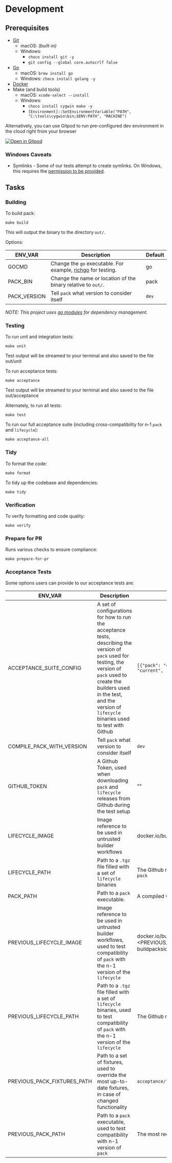 # Development

## Prerequisites

* [Git](https://git-scm.com/book/en/v2/Getting-Started-Installing-Git)
    * macOS: _(built-in)_
    * Windows:
        * `choco install git -y`
        * `git config --global core.autocrlf false`
* [Go](https://golang.org/doc/install)
    * macOS: `brew install go`
    * Windows: `choco install golang -y`
* [Docker](https://www.docker.com/products/docker-desktop)
* Make (and build tools)
    * macOS: `xcode-select --install`
    * Windows:
        * `choco install cygwin make -y`
        * `[Environment]::SetEnvironmentVariable("PATH", "C:\tools\cygwin\bin;$ENV:PATH", "MACHINE")`

Alternatively, you can use Gitpod to run pre-configured dev environment in the cloud right from your browser

[![Open in Gitpod](https://gitpod.io/button/open-in-gitpod.svg)](https://gitpod.io/#https://github.com/buildpacks/pack)


### Windows Caveats

* Symlinks - Some of our tests attempt to create symlinks. On Windows, this requires the [permission to be provided](https://stackoverflow.com/a/24353758).

## Tasks

### Building

To build pack:
```
make build
```

This will output the binary to the directory `out/`.

Options:

| ENV_VAR      | Description                                                            | Default |
|--------------|------------------------------------------------------------------------|---------|
| GOCMD        | Change the `go` executable. For example, [richgo][rgo] for testing.    | go      |
| PACK_BIN     | Change the name or location of the binary relative to `out/`.          | pack    |
| PACK_VERSION | Tell `pack` what version to consider itself                            | `dev`   |

[rgo]: https://github.com/kyoh86/richgo

_NOTE: This project uses [go modules](https://github.com/golang/go/wiki/Modules) for dependency management._

### Testing

To run unit and integration tests:
```shell
make unit
```
Test output will be streamed to your terminal and also saved to the file
out/unit

To run acceptance tests:
```shell
make acceptance
```
Test output will be streamed to your terminal and also saved to the file
out/acceptance

Alternately, to run all tests:
```shell
make test
```

To run our full acceptance suite (including cross-compatibility for n-1 `pack` and `lifecycle`):
```shell
make acceptance-all
```

### Tidy

To format the code:
```shell
make format
```

To tidy up the codebase and dependencies:
```shell
make tidy
```

### Verification

To verify formatting and code quality:
```shell
make verify
```

### Prepare for PR

Runs various checks to ensure compliance:
```shell
make prepare-for-pr
```

### Acceptance Tests
Some options users can provide to our acceptance tests are:

| ENV_VAR      | Description                                                            | Default                                                                                                                      |
|--------------|------------------------------------------------------------------------|------------------------------------------------------------------------------------------------------------------------------|
| ACCEPTANCE_SUITE_CONFIG        | A set of configurations for how to run the acceptance tests, describing the version of `pack` used for testing, the version of `pack` used to create the builders used in the test, and the version of `lifecycle` binaries used to test with Github | `[{"pack": "current", "pack_create_builder": "current", "lifecycle": "default"}]'`                                           |
| COMPILE_PACK_WITH_VERSION     | Tell `pack` what version to consider itself    | `dev`                                                                                                                        |
| GITHUB_TOKEN | A Github Token, used when downloading `pack` and `lifecycle` releases from Github during the test setup | ""                                                                                                                           |
| LIFECYCLE_IMAGE        | Image reference to be used in untrusted builder workflows    | docker.io/buildpacksio/lifecycle:<lifecycle version>                                                                         |
| LIFECYCLE_PATH        | Path to a `.tgz` file filled with a set of `lifecycle` binaries    | The Github release for the default version of lifecycle in `pack`                                                            |
| PACK_PATH        | Path to a `pack` executable.  | A compiled version of the current branch                                                                                     |
| PREVIOUS_LIFECYCLE_IMAGE        | Image reference to be used in untrusted builder workflows, used to test compatibility of `pack` with the n-1 version of the `lifecycle`    | docker.io/buildpacksio/lifecycle:<PREVIOUS_LIFECYCLE_PATH lifecycle version>, buildpacksio/lifecycle:<n-1 lifecycle version> |
| PREVIOUS_LIFECYCLE_PATH     |  Path to a `.tgz` file filled with a set of `lifecycle` binaries, used to test compatibility of `pack` with the n-1 version of the `lifecycle`    | The Github release for n-1 release of `lifecycle`                                                                            |
| PREVIOUS_PACK_FIXTURES_PATH | Path to a set of fixtures, used to override the most up-to-date fixtures, in case of changed functionality  | `acceptance/testdata/pack_previous_fixtures_overrides`                                                                       |
| PREVIOUS_PACK_PATH     | Path to a `pack` executable, used to test compatibility with n-1 version of `pack`          | The most recent release from `pack`'s Github release                                                                         |
